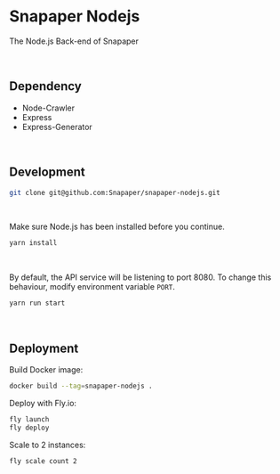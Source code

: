 # Snapaper Nodejs
The Node.js Back-end of Snapaper

<br/>

## Dependency
+ Node-Crawler
+ Express
+ Express-Generator

<br/>

## Development
```bash
git clone git@github.com:Snapaper/snapaper-nodejs.git
```

<br/>

Make sure Node.js has been installed before you continue.
<br/>
```bash
yarn install
```

<br/>

By default, the API service will be listening to port 8080. To change this behaviour, modify environment variable `PORT`.
<br/>
```bash
yarn run start
```

<br/>

## Deployment
Build Docker image:
```bash
docker build --tag=snapaper-nodejs .
```

Deploy with Fly.io:
```bash
fly launch
fly deploy
```

Scale to 2 instances:
```bash
fly scale count 2
```
